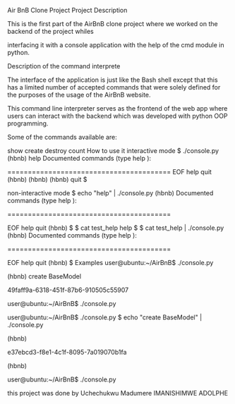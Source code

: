 Air BnB Clone Project
Project Description

This is the first part of the AirBnB clone project where we worked on the backend of the project whiles

interfacing it with a console application with the help of the cmd module in python.


Description of the command interprete

The interface of the application is just like the Bash shell except that this has a limited number of accepted commands that were solely defined for the purposes of the usage of the AirBnB website.

This command line interpreter serves as the frontend of the web app where users can interact with the backend which was developed with python OOP programming.

Some of the commands available are:

show
create
destroy
count
How to use it
interactive mode
$ ./console.py (hbnb) help
Documented commands (type help ):

========================================
EOF help quit
(hbnb) (hbnb) (hbnb) quit $

non-interactive mode
$ echo "help" | ./console.py (hbnb)
Documented commands (type help ):

========================================

EOF help quit (hbnb) $ $ cat test_help help $ $ cat test_help | ./console.py (hbnb)
Documented commands (type help ):

========================================

EOF help quit (hbnb) $
Examples
user@ubuntu:~/AirBnB$ ./console.py

(hbnb) create BaseModel

49faff9a-6318-451f-87b6-910505c55907

user@ubuntu:~/AirBnB$ ./console.py



user@ubuntu:~/AirBnB$ ./console.py $ echo "create BaseModel" | ./console.py

(hbnb)

e37ebcd3-f8e1-4c1f-8095-7a019070b1fa

(hbnb)

user@ubuntu:~/AirBnB$ ./console.py

this project was done by
Uchechukwu Madumere
IMANISHIMWE ADOLPHE
